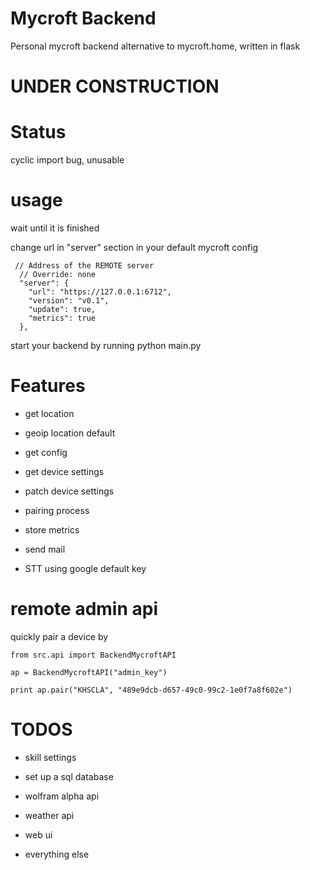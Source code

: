 # Mycroft Backend

Personal mycroft backend alternative to mycroft.home, written in flask

# UNDER CONSTRUCTION

# Status

cyclic import bug, unusable

# usage


wait until it is finished


change url in "server" section in your default mycroft config

     // Address of the REMOTE server
      // Override: none
      "server": {
        "url": "https://127.0.0.1:6712",
        "version": "v0.1",
        "update": true,
        "metrics": true
      },


start your backend by running python main.py


# Features


- get location

- geoip location default

- get config

- get device settings

- patch device settings

- pairing process

- store metrics

- send mail

- STT using google default key


# remote admin api


quickly pair a device by


    from src.api import BackendMycroftAPI

    ap = BackendMycroftAPI("admin_key")

    print ap.pair("KHSCLA", "489e9dcb-d657-49c0-99c2-1e0f7a8f602e")


# TODOS

- skill settings

- set up a sql database

- wolfram alpha api

- weather api

- web ui

- everything else
